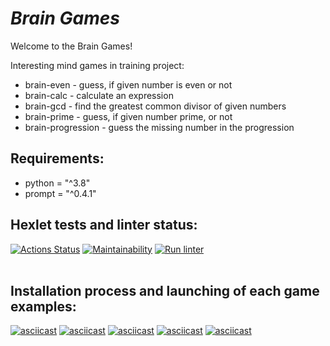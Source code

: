 # ***Brain Games***
Welcome to the Brain Games!

Interesting mind games in training project:
+ brain-even - guess, if given number is even or not
+ brain-calc - calculate an expression
+ brain-gcd - find the greatest common divisor of given numbers
+ brain-prime - guess, if given number prime, or not
+ brain-progression - guess the missing number in the progression
## Requirements:
- python = "^3.8"
- prompt = "^0.4.1"

## Hexlet tests and linter status:

[![Actions Status](https://github.com/Terzia/python-project-lvl1/workflows/hexlet-check/badge.svg)](https://github.com/Terzia/python-project-lvl1/actions)
[![Maintainability](https://api.codeclimate.com/v1/badges/a99a88d28ad37a79dbf6/maintainability)](https://codeclimate.com/github/codeclimate/codeclimate/maintainability)
[![Run linter](https://github.com/Terzia/python-project-lvl1/actions/workflows/linter.yml/badge.svg)](https://github.com/Terzia/python-project-lvl1/actions/workflows/linter.yml)
<br/>
<br/>
## Installation process and launching of each game examples:

[![asciicast](https://asciinema.org/a/TwHBbPO6NwpmsLPccUsNe4M66.svg)](https://asciinema.org/a/TwHBbPO6NwpmsLPccUsNe4M66)
[![asciicast](https://asciinema.org/a/TwHBbPO6NwpmsLPccUsNe4M66.svg)](https://asciinema.org/a/TwHBbPO6NwpmsLPccUsNe4M66)
[![asciicast](https://asciinema.org/a/oZPwZNub2f1BKqIZUFYGPhy8k.svg)](https://asciinema.org/a/oZPwZNub2f1BKqIZUFYGPhy8k)
[![asciicast](https://asciinema.org/a/aXnaRfPibYftYmJS7O6llhofv.svg)](https://asciinema.org/a/aXnaRfPibYftYmJS7O6llhofv)
[![asciicast](https://asciinema.org/a/7uVOzPCFoU1TE8iEqeIpPPfXD.svg)](https://asciinema.org/a/7uVOzPCFoU1TE8iEqeIpPPfXD)
